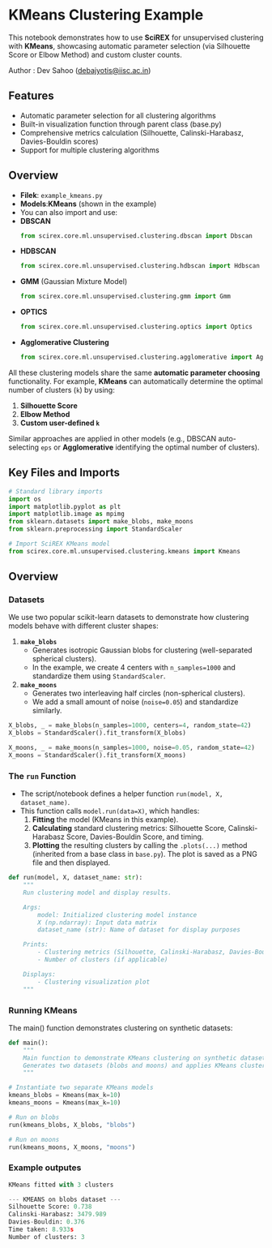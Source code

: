 # KMeans Clustering Example

This notebook demonstrates how to use **SciREX** for unsupervised clustering with **KMeans**, showcasing automatic parameter selection (via Silhouette Score or Elbow Method) and custom cluster counts.

Author : Dev Sahoo (debajyotis@iisc.ac.in)

## Features

- Automatic parameter selection for all clustering algorithms
- Built-in visualization function through parent class (base.py)
- Comprehensive metrics calculation (Silhouette, Calinski-Harabasz, Davies-Bouldin scores)
- Support for multiple clustering algorithms

## Overview

- **Filek**: `example_kmeans.py`
- **Models**:**KMeans** (shown in the example)
- You can also import and use:
- **DBSCAN**
  ```python
  from scirex.core.ml.unsupervised.clustering.dbscan import Dbscan
  ```
- **HDBSCAN**
  ```python
  from scirex.core.ml.unsupervised.clustering.hdbscan import Hdbscan
  ```
- **GMM** (Gaussian Mixture Model)
  ```python
  from scirex.core.ml.unsupervised.clustering.gmm import Gmm
  ```
- **OPTICS**
  ```python
  from scirex.core.ml.unsupervised.clustering.optics import Optics
  ```
- **Agglomerative Clustering**
  ```python
  from scirex.core.ml.unsupervised.clustering.agglomerative import Agglomerative
  ```

All these clustering models share the same **automatic parameter choosing** functionality. For example, **KMeans** can automatically determine the optimal number of clusters (`k`) by using:

1. **Silhouette Score**
2. **Elbow Method**
3. **Custom user-defined `k`**

Similar approaches are applied in other models (e.g., DBSCAN auto-selecting `eps` or **Agglomerative** identifying the optimal number of clusters).

## Key Files and Imports

```python
# Standard library imports
import os
import matplotlib.pyplot as plt
import matplotlib.image as mpimg
from sklearn.datasets import make_blobs, make_moons
from sklearn.preprocessing import StandardScaler

# Import SciREX KMeans model
from scirex.core.ml.unsupervised.clustering.kmeans import Kmeans
```

## Overview

### Datasets

We use two popular scikit-learn datasets to demonstrate how clustering models behave with different cluster shapes:

1. **`make_blobs`**
   - Generates isotropic Gaussian blobs for clustering (well-separated spherical clusters).
   - In the example, we create 4 centers with `n_samples=1000` and standardize them using `StandardScaler`.
2. **`make_moons`**
   - Generates two interleaving half circles (non-spherical clusters).
   - We add a small amount of noise (`noise=0.05`) and standardize similarly.

```python
X_blobs, _ = make_blobs(n_samples=1000, centers=4, random_state=42)
X_blobs = StandardScaler().fit_transform(X_blobs)

X_moons, _ = make_moons(n_samples=1000, noise=0.05, random_state=42)
X_moons = StandardScaler().fit_transform(X_moons)
```

### The `run` Function

- The script/notebook defines a helper function `run(model, X, dataset_name)`.
- This function calls `model.run(data=X)`, which handles:
  1. **Fitting** the model (KMeans in this example).
  2. **Calculating** standard clustering metrics: Silhouette Score, Calinski-Harabasz Score, Davies-Bouldin Score, and timing.
  3. **Plotting** the resulting clusters by calling the `.plots(...)` method (inherited from a base class in `base.py`). The plot is saved as a PNG file and then displayed.

```python
def run(model, X, dataset_name: str):
    """
    Run clustering model and display results.

    Args:
        model: Initialized clustering model instance
        X (np.ndarray): Input data matrix
        dataset_name (str): Name of dataset for display purposes

    Prints:
        - Clustering metrics (Silhouette, Calinski-Harabasz, Davies-Bouldin)
        - Number of clusters (if applicable)

    Displays:
        - Clustering visualization plot
    """
```

### Running KMeans

The main() function demonstrates clustering on synthetic datasets:

```python
def main():
    """
    Main function to demonstrate KMeans clustering on synthetic datasets.
    Generates two datasets (blobs and moons) and applies KMeans clustering.
    """
```

```python
# Instantiate two separate KMeans models
kmeans_blobs = Kmeans(max_k=10)
kmeans_moons = Kmeans(max_k=10)

# Run on blobs
run(kmeans_blobs, X_blobs, "blobs")

# Run on moons
run(kmeans_moons, X_moons, "moons")
```

### Example outputes

```python
KMeans fitted with 3 clusters

--- KMEANS on blobs dataset ---
Silhouette Score: 0.738
Calinski-Harabasz: 3479.989
Davies-Bouldin: 0.376
Time taken: 8.933s
Number of clusters: 3
```

